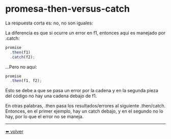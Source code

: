 # promesa-then-versus-catch

La respuesta corta es: no, no son iguales:

La diferencia es que si ocurre un error en f1, entonces aqui es manejado por .catch:

````js
promise
  .then(f1)
  .catch(f2);
````

…Pero no aquí:

````js
promise
  .then(f1, f2);
````

Esto se debe a que se pasa un error por la cadena y en la segunda pieza del código no hay una cadena debajo de f1.

En otras palabras, .then pasa los resultados/errores al siguiente .then/catch. Entonces, en el primer ejemplo, hay un catch debajo, y en el segundo no lo hay, por lo que el error no se maneja.

---
[⬅️ volver ](https://github.com/VictorHugoAguilar/javascript-interview-questions-explained/blob/main/theory/async/promise-chaining/readme.md#promesa-then-versus-catch)
